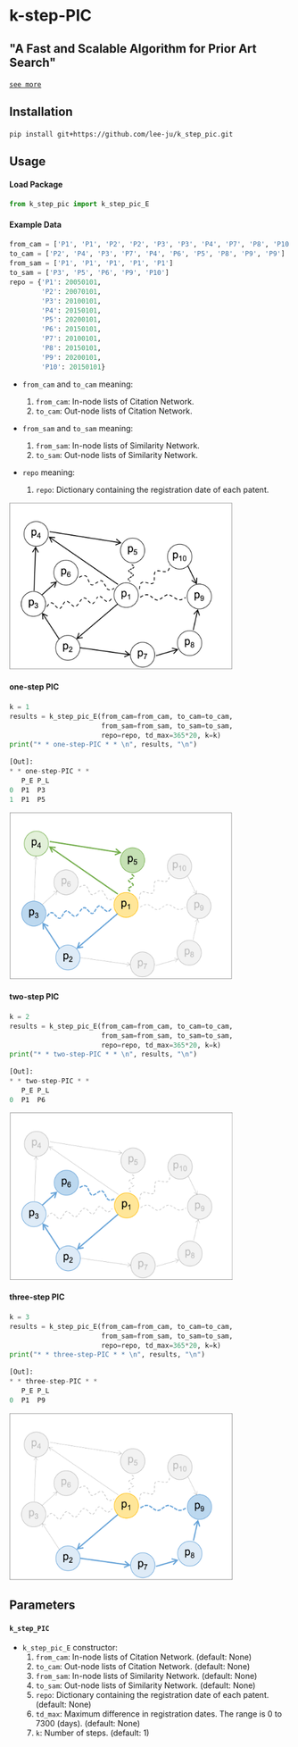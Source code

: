# k-step-PIC
## "A Fast and Scalable Algorithm for Prior Art Search"
[`see more`](https://doi.org/10.1109/ACCESS.2022.3141494)

## Installation

`pip install git+https://github.com/lee-ju/k_step_pic.git`

## Usage

#### Load Package
```python
from k_step_pic import k_step_pic_E
```

#### Example Data
```python
from_cam = ['P1', 'P1', 'P2', 'P2', 'P3', 'P3', 'P4', 'P7', 'P8', 'P10']
to_cam = ['P2', 'P4', 'P3', 'P7', 'P4', 'P6', 'P5', 'P8', 'P9', 'P9']
from_sam = ['P1', 'P1', 'P1', 'P1', 'P1']
to_sam = ['P3', 'P5', 'P6', 'P9', 'P10']
repo = {'P1': 20050101,
        'P2': 20070101,
        'P3': 20100101,
        'P4': 20150101,
        'P5': 20200101,
        'P6': 20150101,
        'P7': 20100101,
        'P8': 20150101,
        'P9': 20200101,
        'P10': 20150101}
```
- `from_cam` and `to_cam` meaning:
    1. `from_cam`: In-node lists of Citation Network.
    2. `to_cam`: Out-node lists of Citation Network.

- `from_sam` and `to_sam` meaning:
    1. `from_sam`: In-node lists of Similarity Network.
    2. `to_sam`: Out-node lists of Similarity Network.

- `repo` meaning:
    1. `repo`: Dictionary containing the registration date of each patent.
<img src="/imgs/fig-example.png" width="400" height="300">

#### one-step PIC
```python
k = 1
results = k_step_pic_E(from_cam=from_cam, to_cam=to_cam,
                       from_sam=from_sam, to_sam=to_sam,
                       repo=repo, td_max=365*20, k=k)
print("* * one-step-PIC * * \n", results, "\n")
```

```python
[Out]: 
* * one-step-PIC * * 
   P_E P_L
0  P1  P3
1  P1  P5 
```
<img src="/imgs/fig-1step.png" width="400" height="300">

#### two-step PIC
```python
k = 2
results = k_step_pic_E(from_cam=from_cam, to_cam=to_cam,
                       from_sam=from_sam, to_sam=to_sam,
                       repo=repo, td_max=365*20, k=k)
print("* * two-step-PIC * * \n", results, "\n")
```

```python
[Out]: 
* * two-step-PIC * * 
   P_E P_L
0  P1  P6 
```
<img src="/imgs/fig-2step.png" width="400" height="300">

#### three-step PIC
```python
k = 3
results = k_step_pic_E(from_cam=from_cam, to_cam=to_cam,
                       from_sam=from_sam, to_sam=to_sam,
                       repo=repo, td_max=365*20, k=k)
print("* * three-step-PIC * * \n", results, "\n")
```

```python
[Out]: 
* * three-step-PIC * * 
   P_E P_L
0  P1  P9 
```
<img src="/imgs/fig-3step.png" width="400" height="300">

## Parameters

#### `k_step_PIC`
- `k_step_pic_E` constructor:
    1. `from_cam`: In-node lists of Citation Network. (default: None)
    2. `to_cam`: Out-node lists of Citation Network. (default: None)
    3. `from_sam`: In-node lists of Similarity Network. (default: None)
    4. `to_sam`: Out-node lists of Similarity Network. (default: None)
    5. `repo`: Dictionary containing the registration date of each patent. (default: None)
    6. `td_max`: Maximum difference in registration dates. The range is 0 to 7300 (days). (default: None)
    7. `k`: Number of steps. (default: 1)

